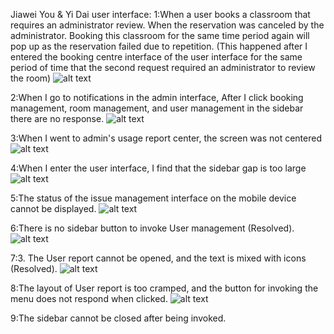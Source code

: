 Jiawei You & Yi Dai
user interface:
1:When a user books a classroom that requires an administrator review. When the reservation was canceled by the administrator. Booking this classroom for the same time period again will pop up as the reservation failed due to repetition. (This happened after I entered the booking centre interface of the user interface for the same period of time that the second request required an administrator to review the room)
![alt text](TestImages/image-6.png)

2:When I go to notifications in the admin interface, After I click booking management, room management, and user management in the sidebar there are no response.
![alt text](TestImages/image-7.png)

3:When I went to admin's usage report center, the screen was not centered
![alt text](TestImages/image-8.png)

4:When I enter the user interface, I find that the sidebar gap is too large
![alt text](TestImages/image-9.png)

5:The status of the issue management interface on the mobile device cannot be displayed.
![alt text](TestImages/10.png)

6:There is no sidebar button to invoke User management (Resolved).
![alt text](TestImages/11.jpg)

7:3. The User report cannot be opened, and the text is mixed with icons (Resolved).
![alt text](TestImages/12.jpg)

8:The layout of User report is too cramped, and the button for invoking the menu does not respond when clicked.
![alt text](TestImages/13.jpg)

9:The sidebar cannot be closed after being invoked.